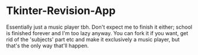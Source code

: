 # Tkinter-Revision-App

Essentially just a music player tbh. Don't expect me to finish it either; school is finished forever and I'm too lazy anyway. You can fork it if you want, get rid of the 'subjects' part etc and make it exclusively a music player, but that's the only way that'll happen.

